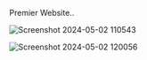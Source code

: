 Premier Website..

![Screenshot 2024-05-02 110543](https://github.com/Princeranaa/Premier/assets/118331128/322afd03-81c1-4943-b9d7-0193408457c9)
</hr>


![Screenshot 2024-05-02 120056](https://github.com/Princeranaa/Premier/assets/118331128/62412caa-07a8-4bc2-a8e8-798d464762fb)

